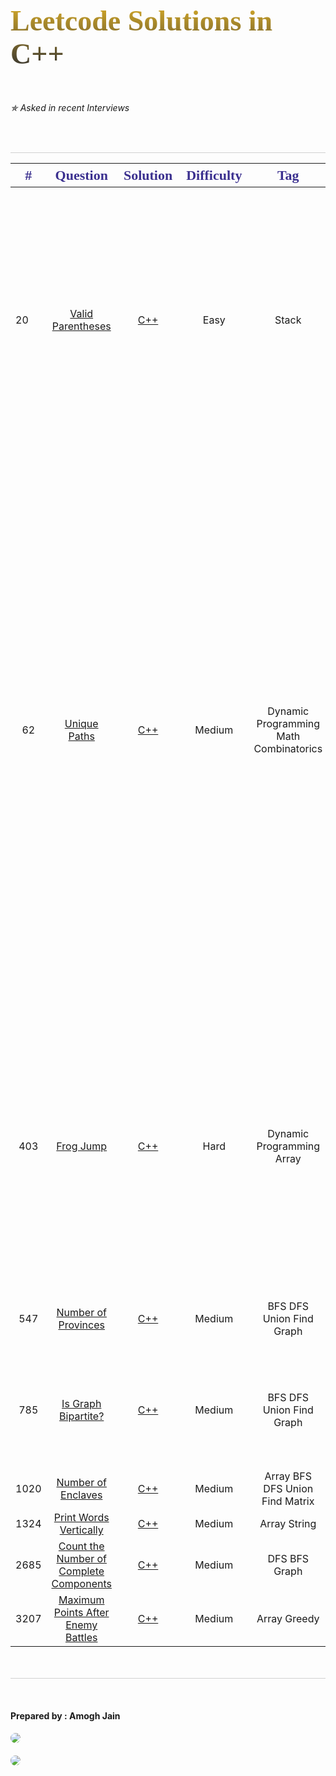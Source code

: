 <h1 style=" font-family:cursive; font-size:46px; display:inline-block; background-image: linear-gradient(#d7ab28,#303030);
color: transparent;
background-clip: text;
-webkit-background-clip: text;">Leetcode Solutions in C++</h1> 
<h6>✯ Asked in recent Interviews</h6>
<br>


<hr style="height:1px; background-color:#d0d0d0; margin-bottom: 0px;">   
<table>
 <thead>
  <tr style="color:#3b308f; font-family: Algerian; font-size: 22px;">
   <th>#</th>
   <th>Question</th>
   <th>Solution</th>
   <th>Difficulty</th>
   <th>Tag</th>
   <th>Companies</th>
 </tr>
</thead>
<tbody>
  <tr>
    <td>20</td>
    <td style="text-align:center;"><a href="https://leetcode.com/problems/valid-parentheses/">Valid Parentheses</a></td>
    <td style="text-align:center;"><a href="./Codes/Valid_Parenthesis.cpp">C++</a></td>
    <td style="text-align:center;">Easy</td>
    <td style="text-align:center;">Stack</td>
    <td style="text-align:center;">Amazon ✯   LinkedIn ✯   Facebook ✯   Microsoft ✯   Bloomberg ✯   Spotify   Apple   Adobe   Expedia   Google   Oracle   VMware   Cisco   Intel   Yandex   tiktok   Arista Networks   Barclays   ServiceNow   Uber   Goldman Sachs   Booking.com   Salesforce   Netflix   Dataminr   tcs</td>
  </tr>
  <tr>
   <td style="text-align:center;" >62</td>
   <td style="text-align:center;"><a href="https://leetcode.com/problems/unique-paths/">Unique Paths</a></td>
   <td style="text-align:center;"><a href="./Codes/Unique_Paths.cpp">C++</a></td>
   <td style="text-align:center;">Medium</td>
   <td style="text-align:center;">Dynamic Programming Math Combinatorics</td>
   <td style="text-align:center;">Google ✯   Walmart ✯   Paytm ✯   Ola ✯   Linkedin ✯   Cisco   Zoho   ByteDance   Goldman Sachs   Mathworks   Oracle   Qualtrics   Salesforce   Snapchat   Uber   VMware   Facebook   Microsoft   Amazon   Apple   Bloomberg   Adobe   Atlassian   SAP Labs   Thought works   CoinDCX   BNY Mellon   Zomato   Rudder Analytics   Impetus   DTCC   Twilio   MONEY view   BYJUS   Jio Platform Limited   Directi   Cashfree Payments   SS SUPPLY CHAIN SOLUTIONS PVT LTD   Physicswallah company   Accoloite   CashKaro.com   Wheelseye Technology</td>
 </tr>
 <tr>
   <td style="text-align:center;">403</td>
   <td style="text-align:center;"><a href="https://leetcode.com/problems/frog-jump/">Frog Jump</a></td>
   <td style="text-align:center;"><a href="./Codes/Frog_Jump.cpp">C++</a></td>
   <td style="text-align:center;">Hard</td>
   <td style="text-align:center;">Dynamic Programming Array</td>
   <td style="text-align:center;"> Amazon ✯   Paypal ✯   Adobe ✯   Apple ✯   Bloomberg ✯   Facebook   Oracle   Salesforce   Snapchat   Yahoo   Microsoft   Infosys   SAP Labs   Arcesium   Publicis Sapient   CGI Inc.   Dunzo   Global Logic   Ikarus 3D   Google   ByteDance   tiktok  </td>
 </tr>
 <tr>
   <td style="text-align:center;">547</td>
   <td style="text-align:center;"><a href="https://leetcode.com/problems/number-of-provinces">Number of Provinces</a></td>
   <td style="text-align:center;"><a href="./Codes/Number_of_Provinces.cpp">C++</a></td>
   <td style="text-align:center;">Medium</td>
   <td style="text-align:center;">BFS DFS Union Find Graph</td>
   <td style="text-align:center;"> Google ✯   Uber ✯   Intuit ✯   Amazon ✯   Samsung ✯   Walmart   Navi </td>
 </tr>
 <tr>
   <td style="text-align:center;">785</td>
   <td style="text-align:center;"><a href="https://leetcode.com/problems/number-of-provinces">Is Graph Bipartite?</a></td>
   <td style="text-align:center;"><a href="./Codes/Is_Graph_Bipartite.cpp">C++</a></td>
   <td style="text-align:center;">Medium</td>
   <td style="text-align:center;">BFS DFS Union Find Graph</td>
   <td style="text-align:center;"> Samsung ✯   Infosys ✯   Facebook ✯   PegaSystems ✯   Goldman Sachs ✯   Uber   eBay   Walmart   OYO   Triology   Bunzo  </td>
 </tr>
 <tr>
   <td style="text-align:center;">1020</td>
   <td style="text-align:center;"><a href="https://leetcode.com/problems/number-of-enclaves">Number of Enclaves</a></td>
   <td style="text-align:center;"><a href="./Codes/Number_of_Enclaves.cpp">C++</a></td>
   <td style="text-align:center;">Medium</td>
   <td style="text-align:center;">Array BFS DFS Union Find Matrix</td>
   <td style="text-align:center;">Google ✯</td>
 </tr>
 <tr>
   <td style="text-align:center;">1324</td>
   <td style="text-align:center;"><a href="https://leetcode.com/problems/print-words-vertically">Print Words Vertically</a></td>
   <td style="text-align:center;"><a href="./Codes/Print_Words_Vertically.cpp">C++</a></td>
   <td style="text-align:center;">Medium</td>
   <td style="text-align:center;">Array String</td>
   <td style="text-align:center;">Microsoft ✯ Postmates ✯</td>
 </tr>
 <tr>
   <td style="text-align:center;">2685</td>
   <td style="text-align:center;"><a href="https://leetcode.com/problems/count-the-number-of-complete-components">Count the Number of Complete Components</a></td>
   <td style="text-align:center;"><a href="./Codes/Count_the_Number_of_Complete_Components.cpp">C++</a></td>
   <td style="text-align:center;">Medium</td>
   <td style="text-align:center;">DFS BFS Graph</td>
   <td style="text-align:center;">-</td>
 </tr>
 <tr>
   <td style="text-align:center;">3207</td>
   <td style="text-align:center;"><a href="https://leetcode.com/problems/maximum-points-after-enemy-battles">Maximum Points After Enemy Battles</a></td>
   <td style="text-align:center;"><a href="./Codes/Maximum_Points_After_Enemy_Battles.cpp">C++</a></td>
   <td style="text-align:center;">Medium</td>
   <td style="text-align:center;">Array Greedy</td>
   <td style="text-align:center;">-</td>
 </tr>
</tbody>
</table>



<footer>
  <hr style="height:1px; background-color:#d0d0d0; margin-top:50px">
  <br>
  <div id="contact">
    <h4>Prepared by : Amogh Jain</h4>
  </div>
  <div style="width:87.25px; height:28px; margin: 8px 0px;">
    <a href="mailto:amoghjain04@gmail.com">
      <img src="https://img.shields.io/badge/Gmail-D14836?style=for-the-badge&logo=gmail&logoColor=white" style="border-radius: 25px;">
    </a>
  </div>
  <div style="width:111px; height:28px; margin: 7px 0px;">
    <a href="https://www.linkedin.com/in/amoghjain04/">
      <img src="https://img.shields.io/badge/LinkedIn-0077B5?style=for-the-badge&logo=linkedin&logoColor=white" style="border-radius: 25px;">
    </a>
  </div>
</footer>

  

